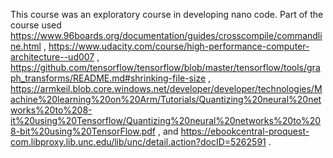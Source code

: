 This course was an exploratory course in developing nano code. Part of the course used https://www.96boards.org/documentation/guides/crosscompile/commandline.html , https://www.udacity.com/course/high-performance-computer-architecture--ud007 , https://github.com/tensorflow/tensorflow/blob/master/tensorflow/tools/graph_transforms/README.md#shrinking-file-size , https://armkeil.blob.core.windows.net/developer/developer/technologies/Machine%20learning%20on%20Arm/Tutorials/Quantizing%20neural%20networks%20to%208-it%20using%20Tensorflow/Quantizing%20neural%20networks%20to%208-bit%20using%20TensorFlow.pdf , and https://ebookcentral-proquest-com.libproxy.lib.unc.edu/lib/unc/detail.action?docID=5262591 .